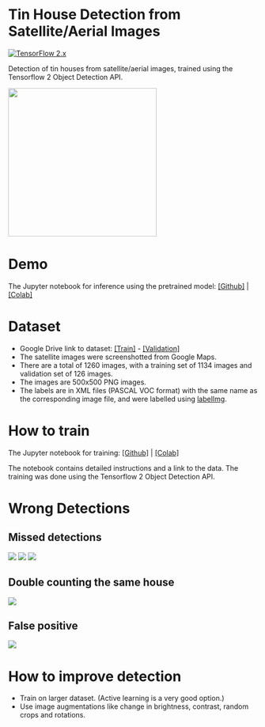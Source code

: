 # Tin House Detection from Satellite/Aerial Images

[![TensorFlow 2.x](https://img.shields.io/badge/TensorFlow-2.x-FF6F00?logo=tensorflow)](https://github.com/tensorflow/tensorflow/releases/tag/v2.1.2)

Detection of tin houses from satellite/aerial images, trained using the Tensorflow 2 Object Detection API.

<img src="https://github.com/yasserius/satellite_image_tinhouse_detector/blob/main/images/poster.png?raw=true" height=300px>

# Demo

The Jupyter notebook for inference using the pretrained model: [[Github]](https://github.com/yasserius/satellite_image_tinhouse_detector/blob/main/inference.ipynb) | [[Colab]](https://colab.research.google.com/github/yasserius/satellite_image_tinhouse_detector/blob/main/inference.ipynb)

# Dataset

* Google Drive link to dataset: [[Train]](https://drive.google.com/drive/folders/1Rn8xcyczl1cUinarS99K0LysUk8zqwpW?usp=sharing) - [[Validation]](https://drive.google.com/drive/folders/1--iWbI43MKuK6WYbj5Q3337L3BN6NnMm?usp=sharing)
* The satellite images were screenshotted from Google Maps.
* There are a total of 1260 images, with a training set of 1134 images and validation set of 126 images.
* The images are 500x500 PNG images.
* The labels are in XML files (PASCAL VOC format) with the same name as the corresponding image file, and were labelled using [labelImg](https://github.com/tzutalin/labelImg).

# How to train

The Jupyter notebook for training: [[Github]](https://github.com/yasserius/satellite_image_tinhouse_detector/blob/main/training.ipynb) | [[Colab]](https://colab.research.google.com/github/yasserius/satellite_image_tinhouse_detector/blob/main/training.ipynb)

The notebook contains detailed instructions and a link to the data.
The training was done using the Tensorflow 2 Object Detection API.

# Wrong Detections
## Missed detections
<img src="https://github.com/yasserius/satellite_image_tinhouse_detector/blob/main/images/bad_1.png?raw=true">
<img src="https://github.com/yasserius/satellite_image_tinhouse_detector/blob/main/images/bad_3.png?raw=true">
<img src="https://github.com/yasserius/satellite_image_tinhouse_detector/blob/main/images/bad_4.png?raw=true">

## Double counting the same house
<img src="https://github.com/yasserius/satellite_image_tinhouse_detector/blob/main/images/bad_2.png?raw=true">

## False positive
<img src="https://github.com/yasserius/satellite_image_tinhouse_detector/blob/main/images/bad_5.png?raw=true">

# How to improve detection
* Train on larger dataset. (Active learning is a very good option.)
* Use image augmentations like change in brightness, contrast, random crops and rotations.
